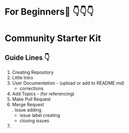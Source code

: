 # For Beginners:baby: :point_down::point_down::point_down:
# Community Starter Kit
## Guide Lines :point_down:
1. Creating Repository 
2. Little Intro
3. User Documentation - (upload or add to   README.md)
      * corrections
4. Add Topics - (for referencing)
5. Make Pull Request
6. Merge Request  
. Issue adding  
    *  issue label creating
    *  closing issues
7. 
 


          
